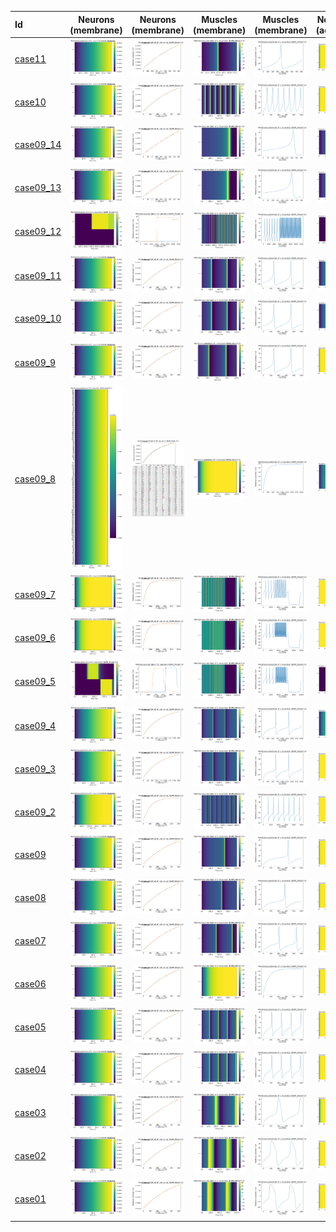 | Id | Neurons (membrane) | Neurons (membrane) | Muscles (membrane) | Muscles (membrane) | Neurons (activity) | Neurons (activity) | Muscles (activity) | Muscles (activity) |
| :---         |     :---:      |     :---:     |     :---:     |     :---:     |     :---:     |     :---:     |     :---:     |     :---:     |
| [case11](BWM-Model_case11) | ![BWM-Model_case11/generated_files/figures/neurons_C2_BWM_Model.png](BWM-Model_case11/generated_files/figures/neurons_C2_BWM_Model.png "BWM-Model_case11/generated_files/figures/neurons_C2_BWM_Model") | ![BWM-Model_case11/generated_files/figures/traces_neuron_BWM_Model_C2.png](BWM-Model_case11/generated_files/figures/traces_neuron_BWM_Model_C2.png "BWM-Model_case11/generated_files/figures/traces_neuron_BWM_Model_C2") | ![BWM-Model_case11/generated_files/figures/muscles_C2_BWM_Model.png](BWM-Model_case11/generated_files/figures/muscles_C2_BWM_Model.png "BWM-Model_case11/generated_files/figures/muscles_C2_BWM_Model") | ![BWM-Model_case11/generated_files/figures/traces_muscles_BWM_Model_C2.png](BWM-Model_case11/generated_files/figures/traces_muscles_BWM_Model_C2.png "BWM-Model_case11/generated_files/figures/traces_muscles_BWM_Model_C2") | ![BWM-Model_case11/generated_files/figures/neuron_activity_C2_BWM_Model.png](BWM-Model_case11/generated_files/figures/neuron_activity_C2_BWM_Model.png "BWM-Model_case11/generated_files/figures/neuron_activity_C2_BWM_Model") | ![BWM-Model_case11/generated_files/figures/traces_neuron_activity_BWM_Model_C2.png](BWM-Model_case11/generated_files/figures/traces_neuron_activity_BWM_Model_C2.png "BWM-Model_case11/generated_files/figures/traces_neuron_activity_BWM_Model_C2") | ![BWM-Model_case11/generated_files/figures/muscle_activity_C2_BWM_Model.png](BWM-Model_case11/generated_files/figures/muscle_activity_C2_BWM_Model.png "BWM-Model_case11/generated_files/figures/muscle_activity_C2_BWM_Model") | ![BWM-Model_case11/generated_files/figures/traces_muscles_activity_BWM_Model_C2.png](BWM-Model_case11/generated_files/figures/traces_muscles_activity_BWM_Model_C2.png "BWM-Model_case11/generated_files/figures/traces_muscles_activity_BWM_Model_C2") |
| [case10](BWM-Model_case10) | ![BWM-Model_case10/generated_files/figures/neurons_C2_BWM_Model.png](BWM-Model_case10/generated_files/figures/neurons_C2_BWM_Model.png "BWM-Model_case10/generated_files/figures/neurons_C2_BWM_Model") | ![BWM-Model_case10/generated_files/figures/traces_neuron_BWM_Model_C2.png](BWM-Model_case10/generated_files/figures/traces_neuron_BWM_Model_C2.png "BWM-Model_case10/generated_files/figures/traces_neuron_BWM_Model_C2") | ![BWM-Model_case10/generated_files/figures/muscles_C2_BWM_Model.png](BWM-Model_case10/generated_files/figures/muscles_C2_BWM_Model.png "BWM-Model_case10/generated_files/figures/muscles_C2_BWM_Model") | ![BWM-Model_case10/generated_files/figures/traces_muscles_BWM_Model_C2.png](BWM-Model_case10/generated_files/figures/traces_muscles_BWM_Model_C2.png "BWM-Model_case10/generated_files/figures/traces_muscles_BWM_Model_C2") | ![BWM-Model_case10/generated_files/figures/neuron_activity_C2_BWM_Model.png](BWM-Model_case10/generated_files/figures/neuron_activity_C2_BWM_Model.png "BWM-Model_case10/generated_files/figures/neuron_activity_C2_BWM_Model") | ![BWM-Model_case10/generated_files/figures/traces_neuron_activity_BWM_Model_C2.png](BWM-Model_case10/generated_files/figures/traces_neuron_activity_BWM_Model_C2.png "BWM-Model_case10/generated_files/figures/traces_neuron_activity_BWM_Model_C2") | ![BWM-Model_case10/generated_files/figures/muscle_activity_C2_BWM_Model.png](BWM-Model_case10/generated_files/figures/muscle_activity_C2_BWM_Model.png "BWM-Model_case10/generated_files/figures/muscle_activity_C2_BWM_Model") | ![BWM-Model_case10/generated_files/figures/traces_muscles_activity_BWM_Model_C2.png](BWM-Model_case10/generated_files/figures/traces_muscles_activity_BWM_Model_C2.png "BWM-Model_case10/generated_files/figures/traces_muscles_activity_BWM_Model_C2") |
| [case09_14](BWM-Model_case09_14) | ![BWM-Model_case09_14/generated_files/figures/neurons_C2_BWM_Model.png](BWM-Model_case09_14/generated_files/figures/neurons_C2_BWM_Model.png "BWM-Model_case09_14/generated_files/figures/neurons_C2_BWM_Model") | ![BWM-Model_case09_14/generated_files/figures/traces_neuron_BWM_Model_C2.png](BWM-Model_case09_14/generated_files/figures/traces_neuron_BWM_Model_C2.png "BWM-Model_case09_14/generated_files/figures/traces_neuron_BWM_Model_C2") | ![BWM-Model_case09_14/generated_files/figures/muscles_C2_BWM_Model.png](BWM-Model_case09_14/generated_files/figures/muscles_C2_BWM_Model.png "BWM-Model_case09_14/generated_files/figures/muscles_C2_BWM_Model") | ![BWM-Model_case09_14/generated_files/figures/traces_muscles_BWM_Model_C2.png](BWM-Model_case09_14/generated_files/figures/traces_muscles_BWM_Model_C2.png "BWM-Model_case09_14/generated_files/figures/traces_muscles_BWM_Model_C2") | ![BWM-Model_case09_14/generated_files/figures/neuron_activity_C2_BWM_Model.png](BWM-Model_case09_14/generated_files/figures/neuron_activity_C2_BWM_Model.png "BWM-Model_case09_14/generated_files/figures/neuron_activity_C2_BWM_Model") | ![BWM-Model_case09_14/generated_files/figures/traces_neuron_activity_BWM_Model_C2.png](BWM-Model_case09_14/generated_files/figures/traces_neuron_activity_BWM_Model_C2.png "BWM-Model_case09_14/generated_files/figures/traces_neuron_activity_BWM_Model_C2") | ![BWM-Model_case09_14/generated_files/figures/muscle_activity_C2_BWM_Model.png](BWM-Model_case09_14/generated_files/figures/muscle_activity_C2_BWM_Model.png "BWM-Model_case09_14/generated_files/figures/muscle_activity_C2_BWM_Model") | ![BWM-Model_case09_14/generated_files/figures/traces_muscles_activity_BWM_Model_C2.png](BWM-Model_case09_14/generated_files/figures/traces_muscles_activity_BWM_Model_C2.png "BWM-Model_case09_14/generated_files/figures/traces_muscles_activity_BWM_Model_C2") |
| [case09_13](BWM-Model_case09_13) | ![BWM-Model_case09_13/generated_files/figures/neurons_C2_BWM_Model.png](BWM-Model_case09_13/generated_files/figures/neurons_C2_BWM_Model.png "BWM-Model_case09_13/generated_files/figures/neurons_C2_BWM_Model") | ![BWM-Model_case09_13/generated_files/figures/traces_neuron_BWM_Model_C2.png](BWM-Model_case09_13/generated_files/figures/traces_neuron_BWM_Model_C2.png "BWM-Model_case09_13/generated_files/figures/traces_neuron_BWM_Model_C2") | ![BWM-Model_case09_13/generated_files/figures/muscles_C2_BWM_Model.png](BWM-Model_case09_13/generated_files/figures/muscles_C2_BWM_Model.png "BWM-Model_case09_13/generated_files/figures/muscles_C2_BWM_Model") | ![BWM-Model_case09_13/generated_files/figures/traces_muscles_BWM_Model_C2.png](BWM-Model_case09_13/generated_files/figures/traces_muscles_BWM_Model_C2.png "BWM-Model_case09_13/generated_files/figures/traces_muscles_BWM_Model_C2") | ![BWM-Model_case09_13/generated_files/figures/neuron_activity_C2_BWM_Model.png](BWM-Model_case09_13/generated_files/figures/neuron_activity_C2_BWM_Model.png "BWM-Model_case09_13/generated_files/figures/neuron_activity_C2_BWM_Model") | ![BWM-Model_case09_13/generated_files/figures/traces_neuron_activity_BWM_Model_C2.png](BWM-Model_case09_13/generated_files/figures/traces_neuron_activity_BWM_Model_C2.png "BWM-Model_case09_13/generated_files/figures/traces_neuron_activity_BWM_Model_C2") | ![BWM-Model_case09_13/generated_files/figures/muscle_activity_C2_BWM_Model.png](BWM-Model_case09_13/generated_files/figures/muscle_activity_C2_BWM_Model.png "BWM-Model_case09_13/generated_files/figures/muscle_activity_C2_BWM_Model") | ![BWM-Model_case09_13/generated_files/figures/traces_muscles_activity_BWM_Model_C2.png](BWM-Model_case09_13/generated_files/figures/traces_muscles_activity_BWM_Model_C2.png "BWM-Model_case09_13/generated_files/figures/traces_muscles_activity_BWM_Model_C2") |
| [case09_12](BWM-Model_case09_12) | ![BWM-Model_case09_12/generated_files/figures/neurons_C2_BWM_Model.png](BWM-Model_case09_12/generated_files/figures/neurons_C2_BWM_Model.png "BWM-Model_case09_12/generated_files/figures/neurons_C2_BWM_Model") | ![BWM-Model_case09_12/generated_files/figures/traces_neuron_BWM_Model_C2.png](BWM-Model_case09_12/generated_files/figures/traces_neuron_BWM_Model_C2.png "BWM-Model_case09_12/generated_files/figures/traces_neuron_BWM_Model_C2") | ![BWM-Model_case09_12/generated_files/figures/muscles_C2_BWM_Model.png](BWM-Model_case09_12/generated_files/figures/muscles_C2_BWM_Model.png "BWM-Model_case09_12/generated_files/figures/muscles_C2_BWM_Model") | ![BWM-Model_case09_12/generated_files/figures/traces_muscles_BWM_Model_C2.png](BWM-Model_case09_12/generated_files/figures/traces_muscles_BWM_Model_C2.png "BWM-Model_case09_12/generated_files/figures/traces_muscles_BWM_Model_C2") | ![BWM-Model_case09_12/generated_files/figures/neuron_activity_C2_BWM_Model.png](BWM-Model_case09_12/generated_files/figures/neuron_activity_C2_BWM_Model.png "BWM-Model_case09_12/generated_files/figures/neuron_activity_C2_BWM_Model") | ![BWM-Model_case09_12/generated_files/figures/traces_neuron_activity_BWM_Model_C2.png](BWM-Model_case09_12/generated_files/figures/traces_neuron_activity_BWM_Model_C2.png "BWM-Model_case09_12/generated_files/figures/traces_neuron_activity_BWM_Model_C2") | ![BWM-Model_case09_12/generated_files/figures/muscle_activity_C2_BWM_Model.png](BWM-Model_case09_12/generated_files/figures/muscle_activity_C2_BWM_Model.png "BWM-Model_case09_12/generated_files/figures/muscle_activity_C2_BWM_Model") | ![BWM-Model_case09_12/generated_files/figures/traces_muscles_activity_BWM_Model_C2.png](BWM-Model_case09_12/generated_files/figures/traces_muscles_activity_BWM_Model_C2.png "BWM-Model_case09_12/generated_files/figures/traces_muscles_activity_BWM_Model_C2") |
| [case09_11](BWM-Model_case09_11) | ![BWM-Model_case09_11/generated_files/figures/neurons_C2_BWM_Model.png](BWM-Model_case09_11/generated_files/figures/neurons_C2_BWM_Model.png "BWM-Model_case09_11/generated_files/figures/neurons_C2_BWM_Model") | ![BWM-Model_case09_11/generated_files/figures/traces_neuron_BWM_Model_C2.png](BWM-Model_case09_11/generated_files/figures/traces_neuron_BWM_Model_C2.png "BWM-Model_case09_11/generated_files/figures/traces_neuron_BWM_Model_C2") | ![BWM-Model_case09_11/generated_files/figures/muscles_C2_BWM_Model.png](BWM-Model_case09_11/generated_files/figures/muscles_C2_BWM_Model.png "BWM-Model_case09_11/generated_files/figures/muscles_C2_BWM_Model") | ![BWM-Model_case09_11/generated_files/figures/traces_muscles_BWM_Model_C2.png](BWM-Model_case09_11/generated_files/figures/traces_muscles_BWM_Model_C2.png "BWM-Model_case09_11/generated_files/figures/traces_muscles_BWM_Model_C2") | ![BWM-Model_case09_11/generated_files/figures/neuron_activity_C2_BWM_Model.png](BWM-Model_case09_11/generated_files/figures/neuron_activity_C2_BWM_Model.png "BWM-Model_case09_11/generated_files/figures/neuron_activity_C2_BWM_Model") | ![BWM-Model_case09_11/generated_files/figures/traces_neuron_activity_BWM_Model_C2.png](BWM-Model_case09_11/generated_files/figures/traces_neuron_activity_BWM_Model_C2.png "BWM-Model_case09_11/generated_files/figures/traces_neuron_activity_BWM_Model_C2") | ![BWM-Model_case09_11/generated_files/figures/muscle_activity_C2_BWM_Model.png](BWM-Model_case09_11/generated_files/figures/muscle_activity_C2_BWM_Model.png "BWM-Model_case09_11/generated_files/figures/muscle_activity_C2_BWM_Model") | ![BWM-Model_case09_11/generated_files/figures/traces_muscles_activity_BWM_Model_C2.png](BWM-Model_case09_11/generated_files/figures/traces_muscles_activity_BWM_Model_C2.png "BWM-Model_case09_11/generated_files/figures/traces_muscles_activity_BWM_Model_C2") |
| [case09_10](BWM-Model_case09_10) | ![BWM-Model_case09_10/generated_files/figures/neurons_C2_BWM_Model.png](BWM-Model_case09_10/generated_files/figures/neurons_C2_BWM_Model.png "BWM-Model_case09_10/generated_files/figures/neurons_C2_BWM_Model") | ![BWM-Model_case09_10/generated_files/figures/traces_neuron_BWM_Model_C2.png](BWM-Model_case09_10/generated_files/figures/traces_neuron_BWM_Model_C2.png "BWM-Model_case09_10/generated_files/figures/traces_neuron_BWM_Model_C2") | ![BWM-Model_case09_10/generated_files/figures/muscles_C2_BWM_Model.png](BWM-Model_case09_10/generated_files/figures/muscles_C2_BWM_Model.png "BWM-Model_case09_10/generated_files/figures/muscles_C2_BWM_Model") | ![BWM-Model_case09_10/generated_files/figures/traces_muscles_BWM_Model_C2.png](BWM-Model_case09_10/generated_files/figures/traces_muscles_BWM_Model_C2.png "BWM-Model_case09_10/generated_files/figures/traces_muscles_BWM_Model_C2") | ![BWM-Model_case09_10/generated_files/figures/neuron_activity_C2_BWM_Model.png](BWM-Model_case09_10/generated_files/figures/neuron_activity_C2_BWM_Model.png "BWM-Model_case09_10/generated_files/figures/neuron_activity_C2_BWM_Model") | ![BWM-Model_case09_10/generated_files/figures/traces_neuron_activity_BWM_Model_C2.png](BWM-Model_case09_10/generated_files/figures/traces_neuron_activity_BWM_Model_C2.png "BWM-Model_case09_10/generated_files/figures/traces_neuron_activity_BWM_Model_C2") | ![BWM-Model_case09_10/generated_files/figures/muscle_activity_C2_BWM_Model.png](BWM-Model_case09_10/generated_files/figures/muscle_activity_C2_BWM_Model.png "BWM-Model_case09_10/generated_files/figures/muscle_activity_C2_BWM_Model") | ![BWM-Model_case09_10/generated_files/figures/traces_muscles_activity_BWM_Model_C2.png](BWM-Model_case09_10/generated_files/figures/traces_muscles_activity_BWM_Model_C2.png "BWM-Model_case09_10/generated_files/figures/traces_muscles_activity_BWM_Model_C2") |
| [case09_9](BWM-Model_case09_9) | ![BWM-Model_case10/generated_files/figures/neurons_C2_BWM_Model.png](BWM-Model_case10/generated_files/figures/neurons_C2_BWM_Model.png "BWM-Model_case10/generated_files/figures/neurons_C2_BWM_Model") | ![BWM-Model_case10/generated_files/figures/traces_neuron_BWM_Model_C2.png](BWM-Model_case10/generated_files/figures/traces_neuron_BWM_Model_C2.png "BWM-Model_case10/generated_files/figures/traces_neuron_BWM_Model_C2") | ![BWM-Model_case09_9/generated_files/figures/muscles_C2_BWM_Model.png](BWM-Model_case09_9/generated_files/figures/muscles_C2_BWM_Model.png "BWM-Model_case09_9/generated_files/figures/muscles_C2_BWM_Model") | ![BWM-Model_case09_9/generated_files/figures/traces_muscles_BWM_Model_C2.png](BWM-Model_case09_9/generated_files/figures/traces_muscles_BWM_Model_C2.png "BWM-Model_case09_9/generated_files/figures/traces_muscles_BWM_Model_C2") | ![BWM-Model_case10/generated_files/figures/neuron_activity_C2_BWM_Model.png](BWM-Model_case10/generated_files/figures/neuron_activity_C2_BWM_Model.png "BWM-Model_case10/generated_files/figures/neuron_activity_C2_BWM_Model") | ![BWM-Model_case10/generated_files/figures/traces_neuron_activity_BWM_Model_C2.png](BWM-Model_case10/generated_files/figures/traces_neuron_activity_BWM_Model_C2.png "BWM-Model_case10/generated_files/figures/traces_neuron_activity_BWM_Model_C2") | ![BWM-Model_case09_9/generated_files/figures/muscle_activity_C2_BWM_Model.png](BWM-Model_case09_9/generated_files/figures/muscle_activity_C2_BWM_Model.png "BWM-Model_case09_9/generated_files/figures/muscle_activity_C2_BWM_Model") | ![BWM-Model_case09_9/generated_files/figures/traces_muscles_activity_BWM_Model_C2.png](BWM-Model_case09_9/generated_files/figures/traces_muscles_activity_BWM_Model_C2.png "BWM-Model_case09_9/generated_files/figures/traces_muscles_activity_BWM_Model_C2") |
| [case09_8](BWM-Model_case09_8) | ![BWM-Model_case09_8/generated_files/figures/neurons_C2_BWM_Model.png](BWM-Model_case09_8/generated_files/figures/neurons_C2_BWM_Model.png "BWM-Model_case09_8/generated_files/figures/neurons_C2_BWM_Model") | ![BWM-Model_case09_8/generated_files/figures/traces_neuron_BWM_Model_C2.png](BWM-Model_case09_8/generated_files/figures/traces_neuron_BWM_Model_C2.png "BWM-Model_case09_8/generated_files/figures/traces_neuron_BWM_Model_C2") | ![BWM-Model_case09_8/generated_files/figures/muscles_C2_BWM_Model.png](BWM-Model_case09_8/generated_files/figures/muscles_C2_BWM_Model.png "BWM-Model_case09_8/generated_files/figures/muscles_C2_BWM_Model") | ![BWM-Model_case09_8/generated_files/figures/traces_muscles_BWM_Model_C2.png](BWM-Model_case09_8/generated_files/figures/traces_muscles_BWM_Model_C2.png "BWM-Model_case09_8/generated_files/figures/traces_muscles_BWM_Model_C2") | ![BWM-Model_case09_8/generated_files/figures/neuron_activity_C2_BWM_Model.png](BWM-Model_case09_8/generated_files/figures/neuron_activity_C2_BWM_Model.png "BWM-Model_case09_8/generated_files/figures/neuron_activity_C2_BWM_Model") | ![BWM-Model_case09_8/generated_files/figures/traces_neuron_activity_BWM_Model_C2.png](BWM-Model_case09_8/generated_files/figures/traces_neuron_activity_BWM_Model_C2.png "BWM-Model_case09_8/generated_files/figures/traces_neuron_activity_BWM_Model_C2") | ![BWM-Model_case09_8/generated_files/figures/muscle_activity_C2_BWM_Model.png](BWM-Model_case09_8/generated_files/figures/muscle_activity_C2_BWM_Model.png "BWM-Model_case09_8/generated_files/figures/muscle_activity_C2_BWM_Model") | ![BWM-Model_case09_8/generated_files/figures/traces_muscles_activity_BWM_Model_C2.png](BWM-Model_case09_8/generated_files/figures/traces_muscles_activity_BWM_Model_C2.png "BWM-Model_case09_8/generated_files/figures/traces_muscles_activity_BWM_Model_C2") |
| [case09_7](BWM-Model_case09_7) | ![BWM-Model_case09_7/generated_files/figures/neurons_C2_BWM_Model.png](BWM-Model_case09_7/generated_files/figures/neurons_C2_BWM_Model.png "BWM-Model_case09_7/generated_files/figures/neurons_C2_BWM_Model") | ![BWM-Model_case09_7/generated_files/figures/traces_neuron_BWM_Model_C2.png](BWM-Model_case09_7/generated_files/figures/traces_neuron_BWM_Model_C2.png "BWM-Model_case09_7/generated_files/figures/traces_neuron_BWM_Model_C2") | ![BWM-Model_case09_7/generated_files/figures/muscles_C2_BWM_Model.png](BWM-Model_case09_7/generated_files/figures/muscles_C2_BWM_Model.png "BWM-Model_case09_7/generated_files/figures/muscles_C2_BWM_Model") | ![BWM-Model_case09_7/generated_files/figures/traces_muscles_BWM_Model_C2.png](BWM-Model_case09_7/generated_files/figures/traces_muscles_BWM_Model_C2.png "BWM-Model_case09_7/generated_files/figures/traces_muscles_BWM_Model_C2") | ![BWM-Model_case09_7/generated_files/figures/neuron_activity_C2_BWM_Model.png](BWM-Model_case09_7/generated_files/figures/neuron_activity_C2_BWM_Model.png "BWM-Model_case09_7/generated_files/figures/neuron_activity_C2_BWM_Model") | ![BWM-Model_case09_7/generated_files/figures/traces_neuron_activity_BWM_Model_C2.png](BWM-Model_case09_7/generated_files/figures/traces_neuron_activity_BWM_Model_C2.png "BWM-Model_case09_7/generated_files/figures/traces_neuron_activity_BWM_Model_C2") | ![BWM-Model_case09_7/generated_files/figures/muscle_activity_C2_BWM_Model.png](BWM-Model_case09_7/generated_files/figures/muscle_activity_C2_BWM_Model.png "BWM-Model_case09_7/generated_files/figures/muscle_activity_C2_BWM_Model") | ![BWM-Model_case09_7/generated_files/figures/traces_muscles_activity_BWM_Model_C2.png](BWM-Model_case09_7/generated_files/figures/traces_muscles_activity_BWM_Model_C2.png "BWM-Model_case09_7/generated_files/figures/traces_muscles_activity_BWM_Model_C2") |
| [case09_6](BWM-Model_case09_6) | ![BWM-Model_case09_6/generated_files/figures/neurons_C2_BWM_Model.png](BWM-Model_case09_6/generated_files/figures/neurons_C2_BWM_Model.png "BWM-Model_case09_6/generated_files/figures/neurons_C2_BWM_Model") | ![BWM-Model_case09_6/generated_files/figures/traces_neuron_BWM_Model_C2.png](BWM-Model_case09_6/generated_files/figures/traces_neuron_BWM_Model_C2.png "BWM-Model_case09_6/generated_files/figures/traces_neuron_BWM_Model_C2") | ![BWM-Model_case09_6/generated_files/figures/muscles_C2_BWM_Model.png](BWM-Model_case09_6/generated_files/figures/muscles_C2_BWM_Model.png "BWM-Model_case09_6/generated_files/figures/muscles_C2_BWM_Model") | ![BWM-Model_case09_6/generated_files/figures/traces_muscles_BWM_Model_C2.png](BWM-Model_case09_6/generated_files/figures/traces_muscles_BWM_Model_C2.png "BWM-Model_case09_6/generated_files/figures/traces_muscles_BWM_Model_C2") | ![BWM-Model_case09_6/generated_files/figures/neuron_activity_C2_BWM_Model.png](BWM-Model_case09_6/generated_files/figures/neuron_activity_C2_BWM_Model.png "BWM-Model_case09_6/generated_files/figures/neuron_activity_C2_BWM_Model") | ![BWM-Model_case09_6/generated_files/figures/traces_neuron_activity_BWM_Model_C2.png](BWM-Model_case09_6/generated_files/figures/traces_neuron_activity_BWM_Model_C2.png "BWM-Model_case09_6/generated_files/figures/traces_neuron_activity_BWM_Model_C2") | ![BWM-Model_case09_6/generated_files/figures/muscle_activity_C2_BWM_Model.png](BWM-Model_case09_6/generated_files/figures/muscle_activity_C2_BWM_Model.png "BWM-Model_case09_6/generated_files/figures/muscle_activity_C2_BWM_Model") | ![BWM-Model_case09_6/generated_files/figures/traces_muscles_activity_BWM_Model_C2.png](BWM-Model_case09_6/generated_files/figures/traces_muscles_activity_BWM_Model_C2.png "BWM-Model_case09_6/generated_files/figures/traces_muscles_activity_BWM_Model_C2") |
| [case09_5](BWM-Model_case09_5) | ![BWM-Model_case09_5/generated_files/figures/neurons_C2_BWM_Model.png](BWM-Model_case09_5/generated_files/figures/neurons_C2_BWM_Model.png "BWM-Model_case09_5/generated_files/figures/neurons_C2_BWM_Model") | ![BWM-Model_case09_5/generated_files/figures/traces_neuron_BWM_Model_C2.png](BWM-Model_case09_5/generated_files/figures/traces_neuron_BWM_Model_C2.png "BWM-Model_case09_5/generated_files/figures/traces_neuron_BWM_Model_C2") | ![BWM-Model_case09_5/generated_files/figures/muscles_C2_BWM_Model.png](BWM-Model_case09_5/generated_files/figures/muscles_C2_BWM_Model.png "BWM-Model_case09_5/generated_files/figures/muscles_C2_BWM_Model") | ![BWM-Model_case09_5/generated_files/figures/traces_muscles_BWM_Model_C2.png](BWM-Model_case09_5/generated_files/figures/traces_muscles_BWM_Model_C2.png "BWM-Model_case09_5/generated_files/figures/traces_muscles_BWM_Model_C2") | ![BWM-Model_case09_5/generated_files/figures/neuron_activity_C2_BWM_Model.png](BWM-Model_case09_5/generated_files/figures/neuron_activity_C2_BWM_Model.png "BWM-Model_case09_5/generated_files/figures/neuron_activity_C2_BWM_Model") | ![BWM-Model_case09_5/generated_files/figures/traces_neuron_activity_BWM_Model_C2.png](BWM-Model_case09_5/generated_files/figures/traces_neuron_activity_BWM_Model_C2.png "BWM-Model_case09_5/generated_files/figures/traces_neuron_activity_BWM_Model_C2") | ![BWM-Model_case09_5/generated_files/figures/muscle_activity_C2_BWM_Model.png](BWM-Model_case09_5/generated_files/figures/muscle_activity_C2_BWM_Model.png "BWM-Model_case09_5/generated_files/figures/muscle_activity_C2_BWM_Model") | ![BWM-Model_case09_5/generated_files/figures/traces_muscles_activity_BWM_Model_C2.png](BWM-Model_case09_5/generated_files/figures/traces_muscles_activity_BWM_Model_C2.png "BWM-Model_case09_5/generated_files/figures/traces_muscles_activity_BWM_Model_C2") |
| [case09_4](BWM-Model_case09_4) | ![BWM-Model_case09_4/generated_files/figures/neurons_C2_BWM_Model.png](BWM-Model_case09_4/generated_files/figures/neurons_C2_BWM_Model.png "BWM-Model_case09_4/generated_files/figures/neurons_C2_BWM_Model") | ![BWM-Model_case09_4/generated_files/figures/traces_neuron_BWM_Model_C2.png](BWM-Model_case09_4/generated_files/figures/traces_neuron_BWM_Model_C2.png "BWM-Model_case09_4/generated_files/figures/traces_neuron_BWM_Model_C2") | ![BWM-Model_case09_4/generated_files/figures/muscles_C2_BWM_Model.png](BWM-Model_case09_4/generated_files/figures/muscles_C2_BWM_Model.png "BWM-Model_case09_4/generated_files/figures/muscles_C2_BWM_Model") | ![BWM-Model_case09_4/generated_files/figures/traces_muscles_BWM_Model_C2.png](BWM-Model_case09_4/generated_files/figures/traces_muscles_BWM_Model_C2.png "BWM-Model_case09_4/generated_files/figures/traces_muscles_BWM_Model_C2") | ![BWM-Model_case09_4/generated_files/figures/neuron_activity_C2_BWM_Model.png](BWM-Model_case09_4/generated_files/figures/neuron_activity_C2_BWM_Model.png "BWM-Model_case09_4/generated_files/figures/neuron_activity_C2_BWM_Model") | ![BWM-Model_case09_4/generated_files/figures/traces_neuron_activity_BWM_Model_C2.png](BWM-Model_case09_4/generated_files/figures/traces_neuron_activity_BWM_Model_C2.png "BWM-Model_case09_4/generated_files/figures/traces_neuron_activity_BWM_Model_C2") | ![BWM-Model_case09_4/generated_files/figures/muscle_activity_C2_BWM_Model.png](BWM-Model_case09_4/generated_files/figures/muscle_activity_C2_BWM_Model.png "BWM-Model_case09_4/generated_files/figures/muscle_activity_C2_BWM_Model") | ![BWM-Model_case09_4/generated_files/figures/traces_muscles_activity_BWM_Model_C2.png](BWM-Model_case09_4/generated_files/figures/traces_muscles_activity_BWM_Model_C2.png "BWM-Model_case09_4/generated_files/figures/traces_muscles_activity_BWM_Model_C2") |
| [case09_3](BWM-Model_case09_3) | ![BWM-Model_case09_3/generated_files/figures/neurons_C2_BWM_Model.png](BWM-Model_case09_3/generated_files/figures/neurons_C2_BWM_Model.png "BWM-Model_case09_3/generated_files/figures/neurons_C2_BWM_Model") | ![BWM-Model_case09_3/generated_files/figures/traces_neuron_BWM_Model_C2.png](BWM-Model_case09_3/generated_files/figures/traces_neuron_BWM_Model_C2.png "BWM-Model_case09_3/generated_files/figures/traces_neuron_BWM_Model_C2") | ![BWM-Model_case09_3/generated_files/figures/muscles_C2_BWM_Model.png](BWM-Model_case09_3/generated_files/figures/muscles_C2_BWM_Model.png "BWM-Model_case09_3/generated_files/figures/muscles_C2_BWM_Model") | ![BWM-Model_case09_3/generated_files/figures/traces_muscles_BWM_Model_C2.png](BWM-Model_case09_3/generated_files/figures/traces_muscles_BWM_Model_C2.png "BWM-Model_case09_3/generated_files/figures/traces_muscles_BWM_Model_C2") | ![BWM-Model_case09_3/generated_files/figures/neuron_activity_C2_BWM_Model.png](BWM-Model_case09_3/generated_files/figures/neuron_activity_C2_BWM_Model.png "BWM-Model_case09_3/generated_files/figures/neuron_activity_C2_BWM_Model") | ![BWM-Model_case09_3/generated_files/figures/traces_neuron_activity_BWM_Model_C2.png](BWM-Model_case09_3/generated_files/figures/traces_neuron_activity_BWM_Model_C2.png "BWM-Model_case09_3/generated_files/figures/traces_neuron_activity_BWM_Model_C2") | ![BWM-Model_case09_3/generated_files/figures/muscle_activity_C2_BWM_Model.png](BWM-Model_case09_3/generated_files/figures/muscle_activity_C2_BWM_Model.png "BWM-Model_case09_3/generated_files/figures/muscle_activity_C2_BWM_Model") | ![BWM-Model_case09_3/generated_files/figures/traces_muscles_activity_BWM_Model_C2.png](BWM-Model_case09_3/generated_files/figures/traces_muscles_activity_BWM_Model_C2.png "BWM-Model_case09_3/generated_files/figures/traces_muscles_activity_BWM_Model_C2") |
| [case09_2](BWM-Model_case09_2) | ![BWM-Model_case09_2/generated_files/figures/neurons_C2_BWM_Model.png](BWM-Model_case09_2/generated_files/figures/neurons_C2_BWM_Model.png "BWM-Model_case09_2/generated_files/figures/neurons_C2_BWM_Model") | ![BWM-Model_case09_2/generated_files/figures/traces_neuron_BWM_Model_C2.png](BWM-Model_case09_2/generated_files/figures/traces_neuron_BWM_Model_C2.png "BWM-Model_case09_2/generated_files/figures/traces_neuron_BWM_Model_C2") | ![BWM-Model_case09_2/generated_files/figures/muscles_C2_BWM_Model.png](BWM-Model_case09_2/generated_files/figures/muscles_C2_BWM_Model.png "BWM-Model_case09_2/generated_files/figures/muscles_C2_BWM_Model") | ![BWM-Model_case09_2/generated_files/figures/traces_muscles_BWM_Model_C2.png](BWM-Model_case09_2/generated_files/figures/traces_muscles_BWM_Model_C2.png "BWM-Model_case09_2/generated_files/figures/traces_muscles_BWM_Model_C2") | ![BWM-Model_case09_2/generated_files/figures/neuron_activity_C2_BWM_Model.png](BWM-Model_case09_2/generated_files/figures/neuron_activity_C2_BWM_Model.png "BWM-Model_case09_2/generated_files/figures/neuron_activity_C2_BWM_Model") | ![BWM-Model_case09_2/generated_files/figures/traces_neuron_activity_BWM_Model_C2.png](BWM-Model_case09_2/generated_files/figures/traces_neuron_activity_BWM_Model_C2.png "BWM-Model_case09_2/generated_files/figures/traces_neuron_activity_BWM_Model_C2") | ![BWM-Model_case09_2/generated_files/figures/muscle_activity_C2_BWM_Model.png](BWM-Model_case09_2/generated_files/figures/muscle_activity_C2_BWM_Model.png "BWM-Model_case09_2/generated_files/figures/muscle_activity_C2_BWM_Model") | ![BWM-Model_case09_2/generated_files/figures/traces_muscles_activity_BWM_Model_C2.png](BWM-Model_case09_2/generated_files/figures/traces_muscles_activity_BWM_Model_C2.png "BWM-Model_case09_2/generated_files/figures/traces_muscles_activity_BWM_Model_C2") |
| [case09](BWM-Model_case09) | ![BWM-Model_case09/generated_files/figures/neurons_C2_BWM_Model.png](BWM-Model_case09/generated_files/figures/neurons_C2_BWM_Model.png "BWM-Model_case09/generated_files/figures/neurons_C2_BWM_Model") | ![BWM-Model_case09/generated_files/figures/traces_neuron_BWM_Model_C2.png](BWM-Model_case09/generated_files/figures/traces_neuron_BWM_Model_C2.png "BWM-Model_case09/generated_files/figures/traces_neuron_BWM_Model_C2") | ![BWM-Model_case09/generated_files/figures/muscles_C2_BWM_Model.png](BWM-Model_case09/generated_files/figures/muscles_C2_BWM_Model.png "BWM-Model_case09/generated_files/figures/muscles_C2_BWM_Model") | ![BWM-Model_case09/generated_files/figures/traces_muscles_BWM_Model_C2.png](BWM-Model_case09/generated_files/figures/traces_muscles_BWM_Model_C2.png "BWM-Model_case09/generated_files/figures/traces_muscles_BWM_Model_C2") | ![BWM-Model_case09/generated_files/figures/neuron_activity_C2_BWM_Model.png](BWM-Model_case09/generated_files/figures/neuron_activity_C2_BWM_Model.png "BWM-Model_case09/generated_files/figures/neuron_activity_C2_BWM_Model") | ![BWM-Model_case09/generated_files/figures/traces_neuron_activity_BWM_Model_C2.png](BWM-Model_case09/generated_files/figures/traces_neuron_activity_BWM_Model_C2.png "BWM-Model_case09/generated_files/figures/traces_neuron_activity_BWM_Model_C2") | ![BWM-Model_case09/generated_files/figures/muscle_activity_C2_BWM_Model.png](BWM-Model_case09/generated_files/figures/muscle_activity_C2_BWM_Model.png "BWM-Model_case09/generated_files/figures/muscle_activity_C2_BWM_Model") | ![BWM-Model_case09/generated_files/figures/traces_muscles_activity_BWM_Model_C2.png](BWM-Model_case09/generated_files/figures/traces_muscles_activity_BWM_Model_C2.png "BWM-Model_case09/generated_files/figures/traces_muscles_activity_BWM_Model_C2") |
| [case08](BWM-Model_case08) | ![BWM-Model_case08/generated_files/figures/neurons_C2_BWM_Model.png](BWM-Model_case08/generated_files/figures/neurons_C2_BWM_Model.png "BWM-Model_case08/generated_files/figures/neurons_C2_BWM_Model") | ![BWM-Model_case08/generated_files/figures/traces_neuron_BWM_Model_C2.png](BWM-Model_case08/generated_files/figures/traces_neuron_BWM_Model_C2.png "BWM-Model_case08/generated_files/figures/traces_neuron_BWM_Model_C2") | ![BWM-Model_case08/generated_files/figures/muscles_C2_BWM_Model.png](BWM-Model_case08/generated_files/figures/muscles_C2_BWM_Model.png "BWM-Model_case08/generated_files/figures/muscles_C2_BWM_Model") | ![BWM-Model_case08/generated_files/figures/traces_muscles_BWM_Model_C2.png](BWM-Model_case08/generated_files/figures/traces_muscles_BWM_Model_C2.png "BWM-Model_case08/generated_files/figures/traces_muscles_BWM_Model_C2") | ![BWM-Model_case08/generated_files/figures/neuron_activity_C2_BWM_Model.png](BWM-Model_case08/generated_files/figures/neuron_activity_C2_BWM_Model.png "BWM-Model_case08/generated_files/figures/neuron_activity_C2_BWM_Model") | ![BWM-Model_case08/generated_files/figures/traces_neuron_activity_BWM_Model_C2.png](BWM-Model_case08/generated_files/figures/traces_neuron_activity_BWM_Model_C2.png "BWM-Model_case08/generated_files/figures/traces_neuron_activity_BWM_Model_C2") | ![BWM-Model_case08/generated_files/figures/muscle_activity_C2_BWM_Model.png](BWM-Model_case08/generated_files/figures/muscle_activity_C2_BWM_Model.png "BWM-Model_case08/generated_files/figures/muscle_activity_C2_BWM_Model") | ![BWM-Model_case08/generated_files/figures/traces_muscles_activity_BWM_Model_C2.png](BWM-Model_case08/generated_files/figures/traces_muscles_activity_BWM_Model_C2.png "BWM-Model_case08/generated_files/figures/traces_muscles_activity_BWM_Model_C2") |
| [case07](BWM-Model_case07) | ![BWM-Model_case07/generated_files/figures/neurons_C2_BWM_Model.png](BWM-Model_case07/generated_files/figures/neurons_C2_BWM_Model.png "BWM-Model_case07/generated_files/figures/neurons_C2_BWM_Model") | ![BWM-Model_case07/generated_files/figures/traces_neuron_BWM_Model_C2.png](BWM-Model_case07/generated_files/figures/traces_neuron_BWM_Model_C2.png "BWM-Model_case07/generated_files/figures/traces_neuron_BWM_Model_C2") | ![BWM-Model_case07/generated_files/figures/muscles_C2_BWM_Model.png](BWM-Model_case07/generated_files/figures/muscles_C2_BWM_Model.png "BWM-Model_case07/generated_files/figures/muscles_C2_BWM_Model") | ![BWM-Model_case07/generated_files/figures/traces_muscles_BWM_Model_C2.png](BWM-Model_case07/generated_files/figures/traces_muscles_BWM_Model_C2.png "BWM-Model_case07/generated_files/figures/traces_muscles_BWM_Model_C2") | ![BWM-Model_case07/generated_files/figures/neuron_activity_C2_BWM_Model.png](BWM-Model_case07/generated_files/figures/neuron_activity_C2_BWM_Model.png "BWM-Model_case07/generated_files/figures/neuron_activity_C2_BWM_Model") | ![BWM-Model_case07/generated_files/figures/traces_neuron_activity_BWM_Model_C2.png](BWM-Model_case07/generated_files/figures/traces_neuron_activity_BWM_Model_C2.png "BWM-Model_case07/generated_files/figures/traces_neuron_activity_BWM_Model_C2") | ![BWM-Model_case07/generated_files/figures/muscle_activity_C2_BWM_Model.png](BWM-Model_case07/generated_files/figures/muscle_activity_C2_BWM_Model.png "BWM-Model_case07/generated_files/figures/muscle_activity_C2_BWM_Model") | ![BWM-Model_case07/generated_files/figures/traces_muscles_activity_BWM_Model_C2.png](BWM-Model_case07/generated_files/figures/traces_muscles_activity_BWM_Model_C2.png "BWM-Model_case07/generated_files/figures/traces_muscles_activity_BWM_Model_C2") |
| [case06](BWM-Model_case06) | ![BWM-Model_case06/generated_files/figures/neurons_C2_BWM_Model.png](BWM-Model_case06/generated_files/figures/neurons_C2_BWM_Model.png "BWM-Model_case06/generated_files/figures/neurons_C2_BWM_Model") | ![BWM-Model_case06/generated_files/figures/traces_neuron_BWM_Model_C2.png](BWM-Model_case06/generated_files/figures/traces_neuron_BWM_Model_C2.png "BWM-Model_case06/generated_files/figures/traces_neuron_BWM_Model_C2") | ![BWM-Model_case06/generated_files/figures/muscles_C2_BWM_Model.png](BWM-Model_case06/generated_files/figures/muscles_C2_BWM_Model.png "BWM-Model_case06/generated_files/figures/muscles_C2_BWM_Model") | ![BWM-Model_case06/generated_files/figures/traces_muscles_BWM_Model_C2.png](BWM-Model_case06/generated_files/figures/traces_muscles_BWM_Model_C2.png "BWM-Model_case06/generated_files/figures/traces_muscles_BWM_Model_C2") | ![BWM-Model_case06/generated_files/figures/neuron_activity_C2_BWM_Model.png](BWM-Model_case06/generated_files/figures/neuron_activity_C2_BWM_Model.png "BWM-Model_case06/generated_files/figures/neuron_activity_C2_BWM_Model") | ![BWM-Model_case06/generated_files/figures/traces_neuron_activity_BWM_Model_C2.png](BWM-Model_case06/generated_files/figures/traces_neuron_activity_BWM_Model_C2.png "BWM-Model_case06/generated_files/figures/traces_neuron_activity_BWM_Model_C2") | ![BWM-Model_case06/generated_files/figures/muscle_activity_C2_BWM_Model.png](BWM-Model_case06/generated_files/figures/muscle_activity_C2_BWM_Model.png "BWM-Model_case06/generated_files/figures/muscle_activity_C2_BWM_Model") | ![BWM-Model_case06/generated_files/figures/traces_muscles_activity_BWM_Model_C2.png](BWM-Model_case06/generated_files/figures/traces_muscles_activity_BWM_Model_C2.png "BWM-Model_case06/generated_files/figures/traces_muscles_activity_BWM_Model_C2") |
| [case05](BWM-Model_case05) | ![BWM-Model_case05/generated_files/figures/neurons_C2_BWM_Model.png](BWM-Model_case05/generated_files/figures/neurons_C2_BWM_Model.png "BWM-Model_case05/generated_files/figures/neurons_C2_BWM_Model") | ![BWM-Model_case05/generated_files/figures/traces_neuron_BWM_Model_C2.png](BWM-Model_case05/generated_files/figures/traces_neuron_BWM_Model_C2.png "BWM-Model_case05/generated_files/figures/traces_neuron_BWM_Model_C2") | ![BWM-Model_case05/generated_files/figures/muscles_C2_BWM_Model.png](BWM-Model_case05/generated_files/figures/muscles_C2_BWM_Model.png "BWM-Model_case05/generated_files/figures/muscles_C2_BWM_Model") | ![BWM-Model_case05/generated_files/figures/traces_muscles_BWM_Model_C2.png](BWM-Model_case05/generated_files/figures/traces_muscles_BWM_Model_C2.png "BWM-Model_case05/generated_files/figures/traces_muscles_BWM_Model_C2") | ![BWM-Model_case05/generated_files/figures/neuron_activity_C2_BWM_Model.png](BWM-Model_case05/generated_files/figures/neuron_activity_C2_BWM_Model.png "BWM-Model_case05/generated_files/figures/neuron_activity_C2_BWM_Model") | ![BWM-Model_case05/generated_files/figures/traces_neuron_activity_BWM_Model_C2.png](BWM-Model_case05/generated_files/figures/traces_neuron_activity_BWM_Model_C2.png "BWM-Model_case05/generated_files/figures/traces_neuron_activity_BWM_Model_C2") | ![BWM-Model_case05/generated_files/figures/muscle_activity_C2_BWM_Model.png](BWM-Model_case05/generated_files/figures/muscle_activity_C2_BWM_Model.png "BWM-Model_case05/generated_files/figures/muscle_activity_C2_BWM_Model") | ![BWM-Model_case05/generated_files/figures/traces_muscles_activity_BWM_Model_C2.png](BWM-Model_case05/generated_files/figures/traces_muscles_activity_BWM_Model_C2.png "BWM-Model_case05/generated_files/figures/traces_muscles_activity_BWM_Model_C2") |
| [case04](BWM-Model_case04) | ![BWM-Model_case04/generated_files/figures/neurons_C2_BWM_Model.png](BWM-Model_case04/generated_files/figures/neurons_C2_BWM_Model.png "BWM-Model_case04/generated_files/figures/neurons_C2_BWM_Model") | ![BWM-Model_case04/generated_files/figures/traces_neuron_BWM_Model_C2.png](BWM-Model_case04/generated_files/figures/traces_neuron_BWM_Model_C2.png "BWM-Model_case04/generated_files/figures/traces_neuron_BWM_Model_C2") | ![BWM-Model_case04/generated_files/figures/muscles_C2_BWM_Model.png](BWM-Model_case04/generated_files/figures/muscles_C2_BWM_Model.png "BWM-Model_case04/generated_files/figures/muscles_C2_BWM_Model") | ![BWM-Model_case04/generated_files/figures/traces_muscles_BWM_Model_C2.png](BWM-Model_case04/generated_files/figures/traces_muscles_BWM_Model_C2.png "BWM-Model_case04/generated_files/figures/traces_muscles_BWM_Model_C2") | ![BWM-Model_case04/generated_files/figures/neuron_activity_C2_BWM_Model.png](BWM-Model_case04/generated_files/figures/neuron_activity_C2_BWM_Model.png "BWM-Model_case04/generated_files/figures/neuron_activity_C2_BWM_Model") | ![BWM-Model_case04/generated_files/figures/traces_neuron_activity_BWM_Model_C2.png](BWM-Model_case04/generated_files/figures/traces_neuron_activity_BWM_Model_C2.png "BWM-Model_case04/generated_files/figures/traces_neuron_activity_BWM_Model_C2") | ![BWM-Model_case04/generated_files/figures/muscle_activity_C2_BWM_Model.png](BWM-Model_case04/generated_files/figures/muscle_activity_C2_BWM_Model.png "BWM-Model_case04/generated_files/figures/muscle_activity_C2_BWM_Model") | ![BWM-Model_case04/generated_files/figures/traces_muscles_activity_BWM_Model_C2.png](BWM-Model_case04/generated_files/figures/traces_muscles_activity_BWM_Model_C2.png "BWM-Model_case04/generated_files/figures/traces_muscles_activity_BWM_Model_C2") |
| [case03](BWM-Model_case03) | ![BWM-Model_case03/generated_files/figures/neurons_C2_BWM_Model.png](BWM-Model_case03/generated_files/figures/neurons_C2_BWM_Model.png "BWM-Model_case03/generated_files/figures/neurons_C2_BWM_Model") | ![BWM-Model_case03/generated_files/figures/traces_neuron_BWM_Model_C2.png](BWM-Model_case03/generated_files/figures/traces_neuron_BWM_Model_C2.png "BWM-Model_case03/generated_files/figures/traces_neuron_BWM_Model_C2") | ![BWM-Model_case03/generated_files/figures/muscles_C2_BWM_Model.png](BWM-Model_case03/generated_files/figures/muscles_C2_BWM_Model.png "BWM-Model_case03/generated_files/figures/muscles_C2_BWM_Model") | ![BWM-Model_case03/generated_files/figures/traces_muscles_BWM_Model_C2.png](BWM-Model_case03/generated_files/figures/traces_muscles_BWM_Model_C2.png "BWM-Model_case03/generated_files/figures/traces_muscles_BWM_Model_C2") | ![BWM-Model_case03/generated_files/figures/neuron_activity_C2_BWM_Model.png](BWM-Model_case03/generated_files/figures/neuron_activity_C2_BWM_Model.png "BWM-Model_case03/generated_files/figures/neuron_activity_C2_BWM_Model") | ![BWM-Model_case03/generated_files/figures/traces_neuron_activity_BWM_Model_C2.png](BWM-Model_case03/generated_files/figures/traces_neuron_activity_BWM_Model_C2.png "BWM-Model_case03/generated_files/figures/traces_neuron_activity_BWM_Model_C2") | ![BWM-Model_case03/generated_files/figures/muscle_activity_C2_BWM_Model.png](BWM-Model_case03/generated_files/figures/muscle_activity_C2_BWM_Model.png "BWM-Model_case03/generated_files/figures/muscle_activity_C2_BWM_Model") | ![BWM-Model_case03/generated_files/figures/traces_muscles_activity_BWM_Model_C2.png](BWM-Model_case03/generated_files/figures/traces_muscles_activity_BWM_Model_C2.png "BWM-Model_case03/generated_files/figures/traces_muscles_activity_BWM_Model_C2") |
| [case02](BWM-Model_case02) | ![BWM-Model_case02/generated_files/figures/neurons_C2_BWM_Model.png](BWM-Model_case02/generated_files/figures/neurons_C2_BWM_Model.png "BWM-Model_case02/generated_files/figures/neurons_C2_BWM_Model") | ![BWM-Model_case02/generated_files/figures/traces_neuron_BWM_Model_C2.png](BWM-Model_case02/generated_files/figures/traces_neuron_BWM_Model_C2.png "BWM-Model_case02/generated_files/figures/traces_neuron_BWM_Model_C2") | ![BWM-Model_case02/generated_files/figures/muscles_C2_BWM_Model.png](BWM-Model_case02/generated_files/figures/muscles_C2_BWM_Model.png "BWM-Model_case02/generated_files/figures/muscles_C2_BWM_Model") | ![BWM-Model_case02/generated_files/figures/traces_muscles_BWM_Model_C2.png](BWM-Model_case02/generated_files/figures/traces_muscles_BWM_Model_C2.png "BWM-Model_case02/generated_files/figures/traces_muscles_BWM_Model_C2") | ![BWM-Model_case02/generated_files/figures/neuron_activity_C2_BWM_Model.png](BWM-Model_case02/generated_files/figures/neuron_activity_C2_BWM_Model.png "BWM-Model_case02/generated_files/figures/neuron_activity_C2_BWM_Model") | ![BWM-Model_case02/generated_files/figures/traces_neuron_activity_BWM_Model_C2.png](BWM-Model_case02/generated_files/figures/traces_neuron_activity_BWM_Model_C2.png "BWM-Model_case02/generated_files/figures/traces_neuron_activity_BWM_Model_C2") | ![BWM-Model_case02/generated_files/figures/muscle_activity_C2_BWM_Model.png](BWM-Model_case02/generated_files/figures/muscle_activity_C2_BWM_Model.png "BWM-Model_case02/generated_files/figures/muscle_activity_C2_BWM_Model") | ![BWM-Model_case02/generated_files/figures/traces_muscles_activity_BWM_Model_C2.png](BWM-Model_case02/generated_files/figures/traces_muscles_activity_BWM_Model_C2.png "BWM-Model_case02/generated_files/figures/traces_muscles_activity_BWM_Model_C2") |
| [case01](BWM-Model_case01) | ![BWM-Model_case01/generated_files/figures/neurons_C2_BWM_Model.png](BWM-Model_case01/generated_files/figures/neurons_C2_BWM_Model.png "BWM-Model_case01/generated_files/figures/neurons_C2_BWM_Model") | ![BWM-Model_case01/generated_files/figures/traces_neuron_BWM_Model_C2.png](BWM-Model_case01/generated_files/figures/traces_neuron_BWM_Model_C2.png "BWM-Model_case01/generated_files/figures/traces_neuron_BWM_Model_C2") | ![BWM-Model_case01/generated_files/figures/muscles_C2_BWM_Model.png](BWM-Model_case01/generated_files/figures/muscles_C2_BWM_Model.png "BWM-Model_case01/generated_files/figures/muscles_C2_BWM_Model") | ![BWM-Model_case01/generated_files/figures/traces_muscles_BWM_Model_C2.png](BWM-Model_case01/generated_files/figures/traces_muscles_BWM_Model_C2.png "BWM-Model_case01/generated_files/figures/traces_muscles_BWM_Model_C2") | ![BWM-Model_case01/generated_files/figures/neuron_activity_C2_BWM_Model.png](BWM-Model_case01/generated_files/figures/neuron_activity_C2_BWM_Model.png "BWM-Model_case01/generated_files/figures/neuron_activity_C2_BWM_Model") | ![BWM-Model_case01/generated_files/figures/traces_neuron_activity_BWM_Model_C2.png](BWM-Model_case01/generated_files/figures/traces_neuron_activity_BWM_Model_C2.png "BWM-Model_case01/generated_files/figures/traces_neuron_activity_BWM_Model_C2") | ![BWM-Model_case01/generated_files/figures/muscle_activity_C2_BWM_Model.png](BWM-Model_case01/generated_files/figures/muscle_activity_C2_BWM_Model.png "BWM-Model_case01/generated_files/figures/muscle_activity_C2_BWM_Model") | ![BWM-Model_case01/generated_files/figures/traces_muscles_activity_BWM_Model_C2.png](BWM-Model_case01/generated_files/figures/traces_muscles_activity_BWM_Model_C2.png "BWM-Model_case01/generated_files/figures/traces_muscles_activity_BWM_Model_C2") |

